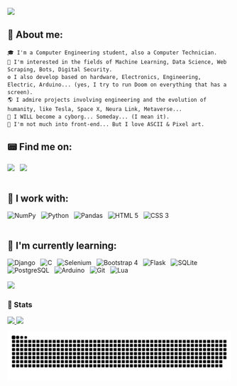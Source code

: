 
<br>
<img src="https://micaelmuniz.tech/glitch.gif"  width="500" />

## 🧐 About me:
``🎓 I'm a Computer Engineering student, also a Computer Technician.`` <br>
``🤖 I'm interested in the fields of Machine Learning, Data Science, Web Scraping, Bots, Digital Security.`` <Br>
``⚙️ I also develop based on hardware, Electronics, Engineering, Electric, Arduino... (yes, I try to run Doom on everything that has a screen).`` <br>
``🌎 I admire projects involving engineering and the evolution of humanity, like Tesla, Space X, Neura Link, Metaverse...``<Br>
``🦾 I WILL become a cyborg... Someday... (I mean it).``<br>
``🎨 I'm not much into front-end... But I love ASCII & Pixel art.``<Br>


## 📟 Find me on:

<div>
<a href="https://instagram.com/micaelmz" target="_blank"><img src="https://img.shields.io/badge/-Instagram-%23E4405F?style=for-the-badge&logo=instagram&logoColor=white" target="_blank"></a> &nbsp
<a href="https://br.linkedin.com/in/micaelmuniz" target="_blank"><img src="https://img.shields.io/badge/-LinkedIn-%230077B5?style=for-the-badge&logo=linkedin&logoColor=white" target="_blank"></a>   
</div>

<br>

## 🔧 I work with:
<div>
<img src="https://cdn.jsdelivr.net/gh/devicons/devicon/icons/numpy/numpy-original.svg" title="NumPy" height="50"/> &nbsp
<img src="https://cdn.jsdelivr.net/gh/devicons/devicon/icons/python/python-plain.svg" title="Python" height="50"/> &nbsp
<img src="https://cdn.jsdelivr.net/gh/devicons/devicon/icons/pandas/pandas-original.svg" title="Pandas" height="50"/>  &nbsp
<img src="https://cdn.jsdelivr.net/gh/devicons/devicon/icons/html5/html5-original.svg" title="HTML 5" height="50"/>  &nbsp
<img src="https://cdn.jsdelivr.net/gh/devicons/devicon/icons/css3/css3-original.svg" title="CSS 3" height="50"/>  &nbsp
          
</div>

<br>

## 🧮 I'm currently learning:
<div>
<img src="https://cdn.jsdelivr.net/gh/devicons/devicon/icons/django/django-plain.svg" title="Django" height="50"/> &nbsp
<img src="https://cdn.jsdelivr.net/gh/devicons/devicon/icons/c/c-original.svg" title="C" height="50"/>  &nbsp
<img src="https://cdn.jsdelivr.net/gh/devicons/devicon/icons/selenium/selenium-original.svg" title="Selenium" height="50"/> &nbsp
<img src="https://cdn.jsdelivr.net/gh/devicons/devicon/icons/bootstrap/bootstrap-original.svg" title="Bootstrap 4" height="50"/> &nbsp
<img src="https://micaelmuniz.tech/flask.png" title="Flask" height="50"/> &nbsp
<img src="https://cdn.jsdelivr.net/gh/devicons/devicon/icons/sqlite/sqlite-original.svg" title="SQLite" height="50"/> &nbsp
<img src="https://cdn.jsdelivr.net/gh/devicons/devicon/icons/postgresql/postgresql-original.svg" title="PostgreSQL" height="50"/> &nbsp
<img src="https://cdn.jsdelivr.net/gh/devicons/devicon/icons/arduino/arduino-original-wordmark.svg" title="Arduino" height="50"/> &nbsp
<img src="https://cdn.jsdelivr.net/gh/devicons/devicon/icons/git/git-original.svg" title="Git" height="50"/> &nbsp
<img src="https://cdn.jsdelivr.net/gh/devicons/devicon/icons/lua/lua-plain-wordmark.svg" title="Lua" height="50"/>  &nbsp
</div>   

<Br>
<img src="https://c.tenor.com/H15IIZOPbMwAAAAC/hackerman-mr.gif" width="500" />

### 🏅 Stats 
<div>
<a href="https://github.com/micaelmz">
<img height="100em" src="https://github-readme-stats.vercel.app/api/top-langs/?username=micaelmz&layout=compact&langs_count=7&theme=dracula"/>
<img height="100em" src="https://github-readme-stats.vercel.app/api?username=micaelmz&show_icons=true&theme=dracula&include_all_commits=true&count_private=true"/>
</div>

![Snake animation](https://github.com/micaelmz/micaelmz/blob/output/github-contribution-grid-snake.svg)
